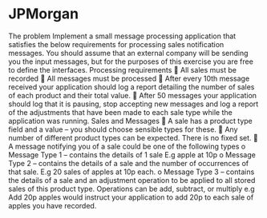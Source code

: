 # JPMorgan

The problem
Implement a small message processing application that satisfies the below requirements for
processing sales notification messages. You should assume that an external company will be sending
you the input messages, but for the purposes of this exercise you are free to define the interfaces.
Processing requirements
 All sales must be recorded
 All messages must be processed
 After every 10th message received your application should log a report detailing the number
of sales of each product and their total value.
 After 50 messages your application should log that it is pausing, stop accepting new
messages and log a report of the adjustments that have been made to each sale type while
the application was running.
Sales and Messages
 A sale has a product type field and a value – you should choose sensible types for these.
 Any number of different product types can be expected. There is no fixed set.
 A message notifying you of a sale could be one of the following types
o Message Type 1 – contains the details of 1 sale E.g apple at 10p
o Message Type 2 – contains the details of a sale and the number of occurrences of
that sale. E.g 20 sales of apples at 10p each.
o Message Type 3 – contains the details of a sale and an adjustment operation to be
applied to all stored sales of this product type. Operations can be add, subtract, or
multiply e.g Add 20p apples would instruct your application to add 20p to each sale
of apples you have recorded.
